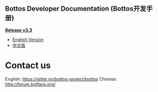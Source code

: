 ## Bottos Developer Documentation (Bottos开发手册)

[**Release v3.3**](https://github.com/bottos-project/Documentation/tree/master/Release3.3)

- [English Version](https://github.com/bottos-project/Documentation/blob/master/Release3.3/Bottos%20Developer%20Documentation%20v3.3.pdf)
- [中文版](https://github.com/bottos-project/Documentation/blob/master/Release3.3/Bottos%E5%BC%80%E5%8F%91%E8%80%85%E6%89%8B%E5%86%8C%20v3.3.pdf)

# Contact us

  English: https://gitter.im/bottos-project/bottos
  Chinese: http://forum.botfans.org/
  


